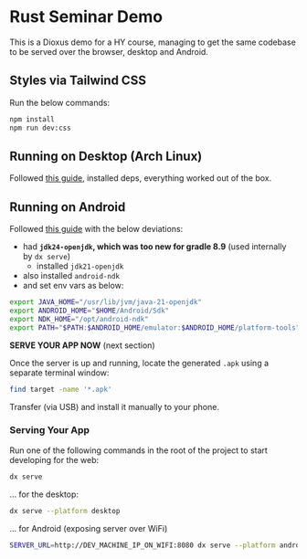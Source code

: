 # Rust Seminar Demo

This is a Dioxus demo for a HY course, managing to get the same codebase to be served over the browser, desktop and Android.

## Styles via Tailwind CSS

Run the below commands:

```bash
npm install
npm run dev:css
```

## Running on Desktop (Arch Linux)

Followed [this guide](https://dioxuslabs.com/learn/0.6/getting_started/#linux), installed deps, everything worked out of the box.

## Running on Android

Followed [this guide](https://dioxuslabs.com/learn/0.6/guides/mobile/#getting-set-up) with the below deviations:

- had **`jdk24-openjdk`, which was too new for gradle 8.9** (used internally by `dx serve`)
  - installed `jdk21-openjdk`
- also installed `android-ndk`
- and set env vars as below:

```sh
export JAVA_HOME="/usr/lib/jvm/java-21-openjdk"
export ANDROID_HOME="$HOME/Android/Sdk"
export NDK_HOME="/opt/android-ndk"
export PATH="$PATH:$ANDROID_HOME/emulator:$ANDROID_HOME/platform-tools"
```

**SERVE YOUR APP NOW** (next section)

Once the server is up and running, locate the generated `.apk` using a separate terminal window:

```sh
find target -name '*.apk'
```

Transfer (via USB) and install it manually to your phone.

### Serving Your App

Run one of the following commands in the root of the project to start developing for the web:

```sh
dx serve
```

... for the desktop:

```sh
dx serve --platform desktop
```

... for Android (exposing server over WiFi)

```sh
SERVER_URL=http://DEV_MACHINE_IP_ON_WIFI:8080 dx serve --platform android --addr 0.0.0.0
```
